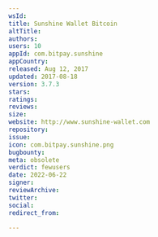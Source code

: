 ```yaml
---
wsId: 
title: Sunshine Wallet Bitcoin
altTitle: 
authors: 
users: 10
appId: com.bitpay.sunshine
appCountry: 
released: Aug 12, 2017
updated: 2017-08-18
version: 3.7.3
stars: 
ratings: 
reviews: 
size: 
website: http://www.sunshine-wallet.com
repository: 
issue: 
icon: com.bitpay.sunshine.png
bugbounty: 
meta: obsolete
verdict: fewusers
date: 2022-06-22
signer: 
reviewArchive: 
twitter: 
social: 
redirect_from: 

---
```


